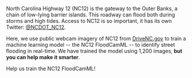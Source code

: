 North Carolina Highway 12 (NC12) is the gateway to the Outer Banks, a chain of low-lying barrier islands. 
This roadway can flood both during storms and high tides. Access 
to NC12 is so important, it has its own Twitter: [@NCDOT_NC12](https://twitter.com/NCDOT_NC12). 

Here, we use public webcam imagery of NC12 from [DriveNC.gov](https://drivenc.gov) to train a machine learning model -- 
the NC12 FloodCamML -- to identify street flooding in real-time. We have
trained the model using 1,200 images, **but you can help make it smarter**. 

Help us train the NC12 FloodCamML!